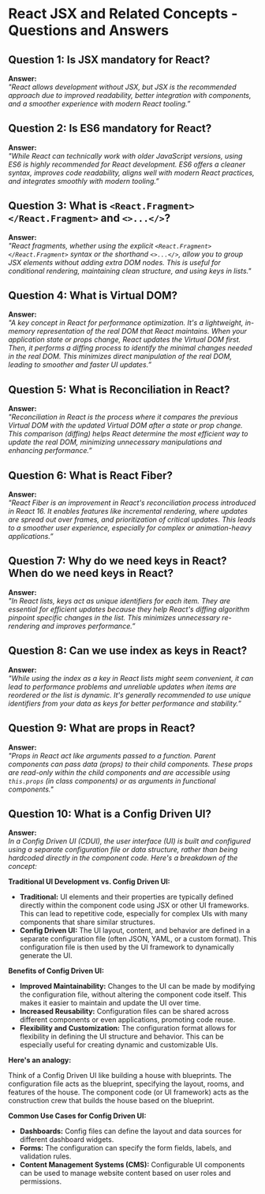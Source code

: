 # React JSX and Related Concepts - Questions and Answers

## Question 1: Is JSX mandatory for React?

**Answer:**  
*"React allows development without JSX, but JSX is the recommended approach due to improved readability, better integration with components, and a smoother experience with modern React tooling.”*

## Question 2: Is ES6 mandatory for React?

**Answer:**  
*"While React can technically work with older JavaScript versions, using ES6 is highly recommended for React development. ES6 offers a cleaner syntax, improves code readability, aligns well with modern React practices, and integrates smoothly with modern tooling.”*

## Question 3: What is `<React.Fragment></React.Fragment>` and `<>...</>`?

**Answer:**  
*"React fragments, whether using the explicit `<React.Fragment></React.Fragment>` syntax or the shorthand `<>...</>`, allow you to group JSX elements without adding extra DOM nodes. This is useful for conditional rendering, maintaining clean structure, and using keys in lists."*

## Question 4: What is Virtual DOM?

**Answer:**  
*"A key concept in React for performance optimization. It's a lightweight, in-memory representation of the real DOM that React maintains. When your application state or props change, React updates the Virtual DOM first. Then, it performs a diffing process to identify the minimal changes needed in the real DOM. This minimizes direct manipulation of the real DOM, leading to smoother and faster UI updates.”*

## Question 5: What is Reconciliation in React?

**Answer:**  
*"Reconciliation in React is the process where it compares the previous Virtual DOM with the updated Virtual DOM after a state or prop change. This comparison (diffing) helps React determine the most efficient way to update the real DOM, minimizing unnecessary manipulations and enhancing performance.”*

## Question 6: What is React Fiber?

**Answer:**  
*"React Fiber is an improvement in React's reconciliation process introduced in React 16. It enables features like incremental rendering, where updates are spread out over frames, and prioritization of critical updates. This leads to a smoother user experience, especially for complex or animation-heavy applications.”*

## Question 7: Why do we need keys in React? When do we need keys in React?

**Answer:**  
*"In React lists, keys act as unique identifiers for each item. They are essential for efficient updates because they help React's diffing algorithm pinpoint specific changes in the list. This minimizes unnecessary re-rendering and improves performance.”*

## Question 8: Can we use index as keys in React?

**Answer:**  
*"While using the index as a key in React lists might seem convenient, it can lead to performance problems and unreliable updates when items are reordered or the list is dynamic. It's generally recommended to use unique identifiers from your data as keys for better performance and stability.”*

## Question 9: What are props in React?

**Answer:**  
*"Props in React act like arguments passed to a function. Parent components can pass data (props) to their child components. These props are read-only within the child components and are accessible using `this.props` (in class components) or as arguments in functional components."*

## Question 10: What is a Config Driven UI?

**Answer:**  
*In a Config Driven UI (CDUI), the user interface (UI) is built and configured using a separate configuration file or data structure, rather than being hardcoded directly in the component code. Here's a breakdown of the concept:*

**Traditional UI Development vs. Config Driven UI:**

- **Traditional:** UI elements and their properties are typically defined directly within the component code using JSX or other UI frameworks. This can lead to repetitive code, especially for complex UIs with many components that share similar structures.
- **Config Driven UI:** The UI layout, content, and behavior are defined in a separate configuration file (often JSON, YAML, or a custom format). This configuration file is then used by the UI framework to dynamically generate the UI.

**Benefits of Config Driven UI:**

- **Improved Maintainability:** Changes to the UI can be made by modifying the configuration file, without altering the component code itself. This makes it easier to maintain and update the UI over time.
- **Increased Reusability:** Configuration files can be shared across different components or even applications, promoting code reuse.
- **Flexibility and Customization:** The configuration format allows for flexibility in defining the UI structure and behavior. This can be especially useful for creating dynamic and customizable UIs.

**Here's an analogy:**

Think of a Config Driven UI like building a house with blueprints. The configuration file acts as the blueprint, specifying the layout, rooms, and features of the house. The component code (or UI framework) acts as the construction crew that builds the house based on the blueprint.

**Common Use Cases for Config Driven UI:**

- **Dashboards:** Config files can define the layout and data sources for different dashboard widgets.
- **Forms:** The configuration can specify the form fields, labels, and validation rules.
- **Content Management Systems (CMS):** Configurable UI components can be used to manage website content based on user roles and permissions.
